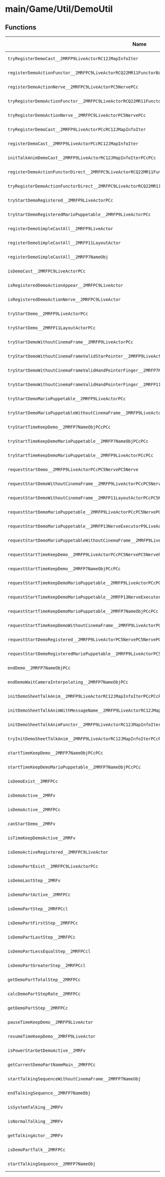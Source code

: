 # main/Game/Util/DemoUtil

## Functions

| Name | Address | Match % |
|------|---------|---------|
| `tryRegisterDemoCast__2MRFP9LiveActorRC12JMapInfoIter` | `0x803CA518` | :x: (0.0%) |
| `registerDemoActionFunctor__2MRFPC9LiveActorRCQ22MR11FunctorBasePCc` | `0x803CA55C` | :x: (0.0%) |
| `registerDemoActionNerve__2MRFPC9LiveActorPC5NervePCc` | `0x803CA560` | :x: (0.0%) |
| `tryRegisterDemoActionFunctor__2MRFPC9LiveActorRCQ22MR11FunctorBasePCc` | `0x803CA564` | :x: (0.0%) |
| `tryRegisterDemoActionNerve__2MRFPC9LiveActorPC5NervePCc` | `0x803CA5C4` | :x: (0.0%) |
| `tryRegisterDemoCast__2MRFP9LiveActorPCcRC12JMapInfoIter` | `0x803CA624` | :x: (0.0%) |
| `registerDemoCast__2MRFP9LiveActorPCcRC12JMapInfoIter` | `0x803CA670` | :x: (0.0%) |
| `initTalkAnimDemoCast__2MRFP9LiveActorRC12JMapInfoIterPCcPCc` | `0x803CA6BC` | :x: (0.0%) |
| `registerDemoActionFunctorDirect__2MRFPC9LiveActorRCQ22MR11FunctorBasePCcPCc` | `0x803CA720` | :x: (0.0%) |
| `tryRegisterDemoActionFunctorDirect__2MRFPC9LiveActorRCQ22MR11FunctorBasePCcPCc` | `0x803CA724` | :x: (0.0%) |
| `tryStartDemoRegistered__2MRFP9LiveActorPCc` | `0x803CA790` | :x: (0.0%) |
| `tryStartDemoRegisteredMarioPuppetable__2MRFP9LiveActorPCc` | `0x803CA794` | :x: (0.0%) |
| `registerDemoSimpleCastAll__2MRFP9LiveActor` | `0x803CA798` | :x: (0.0%) |
| `registerDemoSimpleCastAll__2MRFP11LayoutActor` | `0x803CA79C` | :x: (0.0%) |
| `registerDemoSimpleCastAll__2MRFP7NameObj` | `0x803CA7A0` | :x: (0.0%) |
| `isDemoCast__2MRFPC9LiveActorPCc` | `0x803CA7A4` | :x: (0.0%) |
| `isRegisteredDemoActionAppear__2MRFPC9LiveActor` | `0x803CA80C` | :x: (0.0%) |
| `isRegisteredDemoActionNerve__2MRFPC9LiveActor` | `0x803CA810` | :x: (0.0%) |
| `tryStartDemo__2MRFP9LiveActorPCc` | `0x803CA814` | :x: (0.0%) |
| `tryStartDemo__2MRFP11LayoutActorPCc` | `0x803CA884` | :x: (0.0%) |
| `tryStartDemoWithoutCinemaFrame__2MRFP9LiveActorPCc` | `0x803CA8F4` | :x: (0.0%) |
| `tryStartDemoWithoutCinemaFrameValidStarPointer__2MRFP9LiveActorPCc` | `0x803CA964` | :x: (0.0%) |
| `tryStartDemoWithoutCinemaFrameValidHandPointerFinger__2MRFP7NameObjPCc` | `0x803CA9D4` | :x: (0.0%) |
| `tryStartDemoWithoutCinemaFrameValidHandPointerFinger__2MRFP11LayoutActorPCc` | `0x803CAA44` | :x: (0.0%) |
| `tryStartDemoMarioPuppetable__2MRFP9LiveActorPCc` | `0x803CAAB4` | :x: (0.0%) |
| `tryStartDemoMarioPuppetableWithoutCinemaFrame__2MRFP9LiveActorPCc` | `0x803CAB24` | :x: (0.0%) |
| `tryStartTimeKeepDemo__2MRFP7NameObjPCcPCc` | `0x803CAB94` | :x: (0.0%) |
| `tryStartTimeKeepDemoMarioPuppetable__2MRFP7NameObjPCcPCc` | `0x803CAC28` | :x: (0.0%) |
| `tryStartTimeKeepDemoMarioPuppetable__2MRFP9LiveActorPCcPCc` | `0x803CACDC` | :x: (0.0%) |
| `requestStartDemo__2MRFP9LiveActorPCcPC5NervePC5Nerve` | `0x803CAD90` | :x: (0.0%) |
| `requestStartDemoWithoutCinemaFrame__2MRFP9LiveActorPCcPC5NervePC5Nerve` | `0x803CADC8` | :x: (0.0%) |
| `requestStartDemoWithoutCinemaFrame__2MRFP11LayoutActorPCcPC5NervePC5Nerve` | `0x803CAE00` | :x: (0.0%) |
| `requestStartDemoMarioPuppetable__2MRFP9LiveActorPCcPC5NervePC5Nerve` | `0x803CAE38` | :x: (0.0%) |
| `requestStartDemoMarioPuppetable__2MRFP13NerveExecutorP9LiveActorPCcPC5NervePC5Nerve` | `0x803CAE70` | :x: (0.0%) |
| `requestStartDemoMarioPuppetableWithoutCinemaFrame__2MRFP9LiveActorPCcPC5NervePC5Nerve` | `0x803CAEA8` | :x: (0.0%) |
| `requestStartTimeKeepDemo__2MRFP9LiveActorPCcPC5NervePC5NervePCc` | `0x803CAEE0` | :x: (0.0%) |
| `requestStartTimeKeepDemo__2MRFP7NameObjPCcPCc` | `0x803CAF2C` | :x: (0.0%) |
| `requestStartTimeKeepDemoMarioPuppetable__2MRFP9LiveActorPCcPC5NervePC5NervePCc` | `0x803CAF44` | :x: (0.0%) |
| `requestStartTimeKeepDemoMarioPuppetable__2MRFP13NerveExecutorP9LiveActorPCcPC5NervePC5NervePCc` | `0x803CAF90` | :x: (0.0%) |
| `requestStartTimeKeepDemoMarioPuppetable__2MRFP7NameObjPCcPCc` | `0x803CAFDC` | :x: (0.0%) |
| `requestStartTimeKeepDemoWithoutCinemaFrame__2MRFP9LiveActorPCcPC5NervePC5NervePCc` | `0x803CAFF4` | :x: (0.0%) |
| `requestStartDemoRegistered__2MRFP9LiveActorPC5NervePC5NervePCc` | `0x803CB040` | :x: (0.0%) |
| `requestStartDemoRegisteredMarioPuppetable__2MRFP9LiveActorPC5NervePC5NervePCc` | `0x803CB0C4` | :x: (0.0%) |
| `endDemo__2MRFP7NameObjPCc` | `0x803CB148` | :x: (0.0%) |
| `endDemoWaitCameraInterpolating__2MRFP7NameObjPCc` | `0x803CB190` | :x: (0.0%) |
| `initDemoSheetTalkAnim__2MRFP9LiveActorRC12JMapInfoIterPCcPCcP15TalkMessageCtrl` | `0x803CB1D8` | :x: (0.0%) |
| `initDemoSheetTalkAnimWithMessageName__2MRFP9LiveActorRC12JMapInfoIterPCcPCcPCc` | `0x803CB1DC` | :x: (0.0%) |
| `initDemoSheetTalkAnimFunctor__2MRFP9LiveActorRC12JMapInfoIterPCcPCcP15TalkMessageCtrlRCQ22MR11FunctorBase` | `0x803CB268` | :x: (0.0%) |
| `tryInitDemoSheetTalkAnim__2MRFP9LiveActorRC12JMapInfoIterPCcPCcP15TalkMessageCtrl` | `0x803CB2C0` | :x: (0.0%) |
| `startTimeKeepDemo__2MRFP7NameObjPCcPCc` | `0x803CB394` | :x: (0.0%) |
| `startTimeKeepDemoMarioPuppetable__2MRFP7NameObjPCcPCc` | `0x803CB3F8` | :x: (0.0%) |
| `isDemoExist__2MRFPCc` | `0x803CB494` | :x: (0.0%) |
| `isDemoActive__2MRFv` | `0x803CB4C8` | :x: (0.0%) |
| `isDemoActive__2MRFPCc` | `0x803CB4EC` | :x: (0.0%) |
| `canStartDemo__2MRFv` | `0x803CB55C` | :x: (0.0%) |
| `isTimeKeepDemoActive__2MRFv` | `0x803CB5C4` | :x: (0.0%) |
| `isDemoActiveRegistered__2MRFPC9LiveActor` | `0x803CB608` | :x: (0.0%) |
| `isDemoPartExist__2MRFPC9LiveActorPCc` | `0x803CB658` | :x: (0.0%) |
| `isDemoLastStep__2MRFv` | `0x803CB69C` | :x: (0.0%) |
| `isDemoPartActive__2MRFPCc` | `0x803CB6A0` | :x: (0.0%) |
| `isDemoPartStep__2MRFPCcl` | `0x803CB6A4` | :x: (0.0%) |
| `isDemoPartFirstStep__2MRFPCc` | `0x803CB700` | :x: (0.0%) |
| `isDemoPartLastStep__2MRFPCc` | `0x803CB74C` | :x: (0.0%) |
| `isDemoPartLessEqualStep__2MRFPCcl` | `0x803CB7B4` | :x: (0.0%) |
| `isDemoPartGreaterStep__2MRFPCcl` | `0x803CB814` | :x: (0.0%) |
| `getDemoPartTotalStep__2MRFPCc` | `0x803CB878` | :x: (0.0%) |
| `calcDemoPartStepRate__2MRFPCc` | `0x803CB87C` | :x: (0.0%) |
| `getDemoPartStep__2MRFPCc` | `0x803CB8F4` | :x: (0.0%) |
| `pauseTimeKeepDemo__2MRFP9LiveActor` | `0x803CB8F8` | :x: (0.0%) |
| `resumeTimeKeepDemo__2MRFP9LiveActor` | `0x803CB8FC` | :x: (0.0%) |
| `isPowerStarGetDemoActive__2MRFv` | `0x803CB900` | :x: (0.0%) |
| `getCurrentDemoPartNameMain__2MRFPCc` | `0x803CB904` | :x: (0.0%) |
| `startTalkingSequenceWithoutCinemaFrame__2MRFP7NameObj` | `0x803CB908` | :x: (0.0%) |
| `endTalkingSequence__2MRFP7NameObj` | `0x803CB92C` | :x: (0.0%) |
| `isSystemTalking__2MRFv` | `0x803CB978` | :x: (0.0%) |
| `isNormalTalking__2MRFv` | `0x803CB9BC` | :x: (0.0%) |
| `getTalkingActor__2MRFv` | `0x803CBA00` | :x: (0.0%) |
| `isDemoPartTalk__2MRFPCc` | `0x803CBA44` | :x: (0.0%) |
| `startTalkingSequence__2MRFP7NameObj` | `0x803CBA48` | :x: (0.0%) |